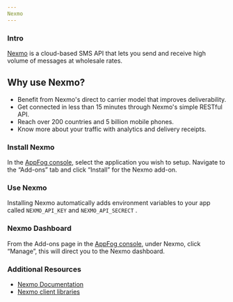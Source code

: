 ```yaml
---
Nexmo
---
```


### Intro

[Nexmo](http://nexmo.com/) is a cloud-based SMS API that lets you send and receive high volume of messages at wholesale rates.

## Why use Nexmo?

* Benefit from Nexmo's direct to carrier model that improves deliverability.
* Get connected in less than 15 minutes through Nexmo's simple RESTful API.
* Reach over 200 countries and 5 billion mobile phones.
* Know more about your traffic with analytics and delivery receipts.

### Install Nexmo

In the [AppFog console](https://console.appfog.com/), select the application you wish to setup.
Navigate to the “Add-ons” tab and click “Install” for the Nexmo add-on.

### Use Nexmo

Installing Nexmo automatically adds environment variables to your app called `NEXMO_API_KEY` and `NEXMO_API_SECRECT` . 

### Nexmo Dashboard

From the Add-ons page in the [AppFog console](https://console.appfog.com/), under Nexmo, click “Manage”, this will direct you to the Nexmo dashboard.

### Additional Resources

* [Nexmo Documentation](http://nexmo.com/documentation/index.html) 
* [Nexmo client libraries](http://nexmo.com/documentation/libs/index.html)

